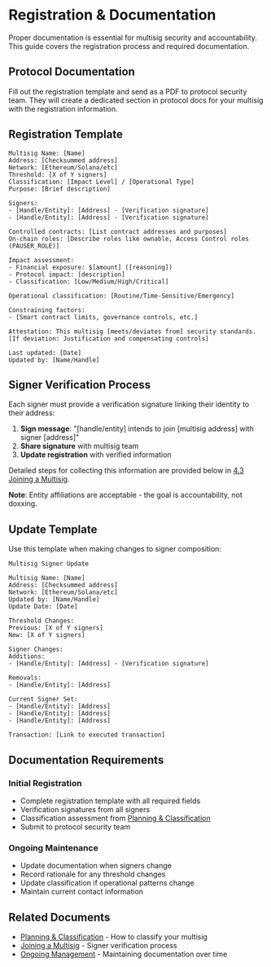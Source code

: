 # Registration & Documentation

Proper documentation is essential for multisig security and accountability. This guide covers the registration process and required documentation.

## Protocol Documentation

Fill out the registration template and send as a PDF to protocol security team. They will create a dedicated section in protocol docs for your multisig with the registration information.

## Registration Template

```
Multisig Name: [Name]
Address: [Checksummed address]
Network: [Ethereum/Solana/etc]
Threshold: [X of Y signers]
Classification: [Impact Level] / [Operational Type]
Purpose: [Brief description]

Signers:
- [Handle/Entity]: [Address] - [Verification signature]
- [Handle/Entity]: [Address] - [Verification signature]

Controlled contracts: [List contract addresses and purposes]
On-chain roles: [Describe roles like ownable, Access Control roles (PAUSER_ROLE)]

Impact assessment:
- Financial exposure: $[amount] ([reasoning])
- Protocol impact: [description]
- Classification: [Low/Medium/High/Critical]

Operational classification: [Routine/Time-Sensitive/Emergency]

Constraining factors:
- [Smart contract limits, governance controls, etc.]

Attestation: This multisig [meets/deviates from] security standards.
[If deviation: Justification and compensating controls]

Last updated: [Date]
Updated by: [Name/Handle]
```

## Signer Verification Process

Each signer must provide a verification signature linking their identity to their address:

1. **Sign message**: "[handle/entity] intends to join [multisig address] with signer [address]"
2. **Share signature** with multisig team
3. **Update registration** with verified information

Detailed steps for collecting this information are provided below in [4.3 Joining a Multisig](joining-a-multisig.md).

**Note**: Entity affiliations are acceptable - the goal is accountability, not doxxing.

## Update Template

Use this template when making changes to signer composition:

```
Multisig Signer Update

Multisig Name: [Name]
Address: [Checksummed address]
Network: [Ethereum/Solana/etc]
Updated by: [Name/Handle]
Update Date: [Date]

Threshold Changes:
Previous: [X of Y signers]
New: [X of Y signers]

Signer Changes:
Additions:
- [Handle/Entity]: [Address] - [Verification signature]

Removals:
- [Handle/Entity]: [Address]

Current Signer Set:
- [Handle/Entity]: [Address]
- [Handle/Entity]: [Address]
- [Handle/Entity]: [Address]

Transaction: [Link to executed transaction]
```

## Documentation Requirements

### Initial Registration
- Complete registration template with all required fields
- Verification signatures from all signers
- Classification assessment from [Planning & Classification](planning-and-classification.md)
- Submit to protocol security team

### Ongoing Maintenance
- Update documentation when signers change
- Record rationale for any threshold changes
- Update classification if operational patterns change
- Maintain current contact information

## Related Documents

- [Planning & Classification](planning-and-classification.md) - How to classify your multisig
- [Joining a Multisig](joining-a-multisig.md) - Signer verification process
- [Ongoing Management](ongoing-management.md) - Maintaining documentation over time
